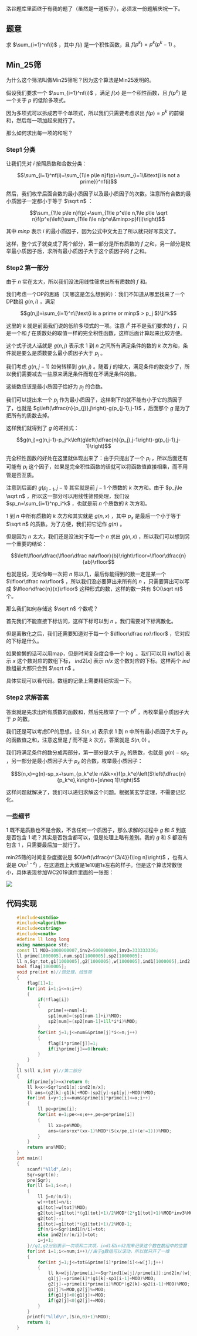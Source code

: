 
洛谷题库里面终于有我的题了（虽然是一道板子），必须发一份题解庆祝一下。

题意
--

求 $\sum_{i=1}^nf(i)$ ，其中 $f(i)$ 是一个积性函数，且 $f(p^k)=p^k(p^k-1)$ 。

Min_25筛
-------

为什么这个筛法叫做Min25筛呢？因为这个算法是Min25发明的。

假设我们要求一个 $\sum_{i=1}^nf(i)$ ，满足 $f(x)$ 是一个积性函数，且 $f(p^e)$ 是一个关于 $p$ 的低阶多项式。

因为多项式可以拆成若干个单项式，所以我们只需要考虑求出 $f(p)=p^k$ 的前缀和，然后每一项加起来就行了。

那么如何求出每一项的和呢？

### Step1 分类

让我们先对 $i$ 按照质数和合数分类：

$$\sum_{i=1}^nf(i)=\sum_{1\le p\le n}f(p)+\sum_{i=1\&\text{i is not a prime}}^nf(i)$$

然后，我们枚举后面合数的最小质因子以及最小质因子的次数。注意所有合数的最小质因子一定都小于等于 $\sqrt n$ ：

$$\sum_{1\le p\le n}f(p)+\sum_{1\le p^e\le n,1\le p\le \sqrt n}f(p^e)\left(\sum_{1\le i\le n/p^e\&minp>p}f(i)\right)$$

其中 $minp$ 表示 $i$ 的最小质因子，因为公式中文太丑了所以就只好写英文了。

这样，整个式子就变成了两个部分，第一部分是所有质数的 $f$ 之和，另一部分是枚举最小质因子后，求所有最小质因子大于这个质因子的 $f$ 之和。

### Step2 第一部分

由于 $n$ 实在太大，所以我们没法用线性筛求出所有质数的 $f$ 和。

我们考虑一个DP的思路（天哪这是怎么想到的）：我们不知道从哪里找来了一个DP数组 $g(n,i)$ ，满足

$$g(n,j)=\sum_{i=1}^n\[\text{i is a prime or minp$ > p_j $}\]i^k$$

这里的 $k$ 就是前面我们说的低阶多项式的一项。注意 $i^k$ 并不是我们要求的 $f$ ，只是一个和 $f$ 在质数处的取值一样的完全积性函数，这样后面计算起来比较方便。

这个式子说人话就是 $g(n,j)$ 表示求 $1$ 到 $n$ 之间所有满足条件的数的 $k$ 次方和，条件就是要么是质数要么最小质因子大于 $p_j$ 。

我们考虑 $g(n,j-1)$ 如何转移到 $g(n,j)$ 。随着 $j$ 的增大，满足条件的数变少了，所以我们需要减去一些原来满足条件而现在不满足条件的数。

这些数应该是最小质因子恰好为 $p_{j}$ 的合数。

我们可以提出来一个 $p_{j}$ 作为最小质因子，这样剩下的就不能有小于它的质因子了，也就是 $g\left(\dfrac{n}{p_{j}},j\right)-g(p_{j-1},j-1)$ ，后面那个 $g$ 是为了把所有的质数去掉。

这样我们就得到了 $g$ 的递推式：

$$g(n,j)=g(n,j-1)-p_j^k\left(g\left(\dfrac{n}{p_j},j-1\right)-g(p_{j-1},j-1)\right)$$

完全积性函数的好处在这里就体现出来了：由于只提出了一个 $p_i$ ，所以后面还有可能有 $p_i$ 这个因子，如果是完全积性函数的话就可以将函数值直接相乘，而不用管是否互质。

注意到后面的 $g(p_{j-1},j-1)$ 其实就是前 $j-1$ 个质数的 $k$ 次方和。由于 $p_j\le \sqrt n$ ，所以这一部分可以用线性筛预处理，我们设 $sp_n=\sum_{i=1}^np_i^k$ ，也就是前 $n$ 个质数的 $k$ 次方和。

$1$ 到 $n$ 中所有质数的 $k$ 次方和其实就是 $g(n,x)$ ，其中 $p_x$ 是最后一个小于等于 $\sqrt n$ 的质数。为了方便，我们把它记作 $g(n)$ 。

但是因为 $n$ 太大，我们还是没法对于每一个 $n$ 求出 $g(n,x)$ ，所以我们可以想到另一个重要的结论：

$$\left\lfloor\dfrac{\lfloor\dfrac na\rfloor}{b}\right\rfloor=\lfloor\dfrac{n}{ab}\rfloor$$

也就是说，无论你每一次把 $n$ 除以几，最后你能得到的数一定是某一个 $\lfloor\dfrac nx\rfloor$ ，所以我们没必要算出来所有的 $n$ ，只需要算出可以写成 $\lfloor\dfrac{n}{x}\rfloor$ 这种形式的数，这样的数一共有 $O(\sqrt n)$ 个。

那么我们如何存储这 $\sqrt n$ 个数呢？

首先我们不能直接下标访问，这样下标可以到 $n$ 。我们需要对下标离散化。

但是离散化之后，我们还需要知道对于每一个 $\lfloor\dfrac nx\rfloor$ ，它对应的下标是什么。

如果偷懒的话可以用map，但是时间复杂度会多一个 $\log$ 。我们可以用 $ind1[x]$ 表示 $x$ 这个数对应的数组下标， $ind2[x]$ 表示 $n/x$ 这个数对应的下标。这样两个 $ind$ 数组最大都只会到 $\sqrt n$ 。

具体实现可以看代码。数组的记录上需要精细实现一下。

### Step2 求解答案

答案就是先求出所有质数的函数和，然后先枚举了一个 $p^e$ ，再枚举最小质因子大于 $p$ 的数。

我们还是可以考虑DP的思想。设 $S(n,x)$ 表示求 $1$ 到 $n$ 中所有最小质因子大于 $p_x$ 的函数值之和，注意这里是 $f$ 而不是 $k$ 次方。答案就是 $S(n,0)$ 。

我们将满足条件的数分成两部分，第一部分是大于 $p_x$ 的质数，也就是 $g(n)-sp_x$ ，另一部分是最小质因子大于 $p_x$ 的合数，枚举最小质因子：

$$S(n,x)=g(n)-sp_x+\sum_{p_k^e\le n\&k>x}f(p_k^e)\left(S\left(\dfrac{n}{p_k^e},k\right)+[e\neq 1]\right)$$

这样问题就解决了，我们可以递归求解这个问题。根据某玄学定理，不需要记忆化。

### 一些细节

$1$ 既不是质数也不是合数，不含任何一个质因子，那么求解的过程中 $g$ 和 $S$ 到底是否包含 $1$ 呢？其实是否包含都可以，但是处理上略有差别。我的 $g$ 和 $S$ 都没有包含 $1$ ，只需要最后加一就行了。

min25筛的时间复杂度据说是 $O\left(\dfrac{n^{3/4}}{\log n}\right)$ ，也有人说是 $O(n^{1-\epsilon})$ ，在这道题上大致是1e10跑1s左右的样子。但是这个算法常数很小，具体表现参加WC2019课件里面的一张图：

![](https://cdn.luogu.com.cn/upload/pic/56355.png)

代码实现
----
```cpp
    #include<cstdio>
    #include<algorithm>
    #include<cstring>
    #include<cmath>
    #define ll long long
    using namespace std;
    const ll MOD=1000000007,inv2=500000004,inv3=333333336;
    ll prime[1000005],num,sp1[1000005],sp2[1000005];
    ll n,Sqr,tot,g1[1000005],g2[1000005],w[1000005],ind1[1000005],ind2[1000005];
    bool flag[1000005];
    void pre(int n)//预处理，线性筛
    {
        flag[1]=1;
        for(int i=1;i<=n;i++)
        {
            if(!flag[i])
            {
                prime[++num]=i;
                sp1[num]=(sp1[num-1]+i)%MOD;
                sp2[num]=(sp2[num-1]+1ll*i*i)%MOD;
            }
            for(int j=1;j<=num&&prime[j]*i<=n;j++)
            {
                flag[i*prime[j]]=1;
                if(i%prime[j]==0)break;
            }
        }
    }
    ll S(ll x,int y)//第二部分
    {
        if(prime[y]>=x)return 0;
        ll k=x<=Sqr?ind1[x]:ind2[n/x];
        ll ans=(g2[k]-g1[k]+MOD-(sp2[y]-sp1[y])+MOD)%MOD;
        for(int i=y+1;i<=num&&prime[i]*prime[i]<=x;i++)
        {
            ll pe=prime[i];
            for(int e=1;pe<=x;e++,pe=pe*prime[i])
            {
                ll xx=pe%MOD;
                ans=(ans+xx*(xx-1)%MOD*(S(x/pe,i)+(e!=1)))%MOD;
            }
        }
        return ans%MOD;
    }
    int main()
    {
        scanf("%lld",&n);
        Sqr=sqrt(n);
        pre(Sqr);
        for(ll i=1;i<=n;)
        {
            ll j=n/(n/i);
            w[++tot]=n/i;
            g1[tot]=w[tot]%MOD;
            g2[tot]=g1[tot]*(g1[tot]+1)/2%MOD*(2*g1[tot]+1)%MOD*inv3%MOD;
            g2[tot]--;
            g1[tot]=g1[tot]*(g1[tot]+1)/2%MOD-1;
            if(n/i<=Sqr)ind1[n/i]=tot;
            else ind2[n/(n/i)]=tot;
            i=j+1;
        }//g1,g2分别表示一次项和二次项，ind1和ind2用来记录这个数在数组中的位置
        for(int i=1;i<=num;i++)//由于g数组可以滚动，所以就只开了一维
        {
            for(int j=1;j<=tot&&prime[i]*prime[i]<=w[j];j++)
            {
                ll k=w[j]/prime[i]<=Sqr?ind1[w[j]/prime[i]]:ind2[n/(w[j]/prime[i])];
                g1[j]-=prime[i]*(g1[k]-sp1[i-1]+MOD)%MOD;
                g2[j]-=prime[i]*prime[i]%MOD*(g2[k]-sp2[i-1]+MOD)%MOD;
                g1[j]%=MOD,g2[j]%=MOD;
                if(g1[j]<0)g1[j]+=MOD;
                if(g2[j]<0)g2[j]+=MOD;
            }
        }
        printf("%lld\n",(S(n,0)+1)%MOD);
        return 0;
    }
```